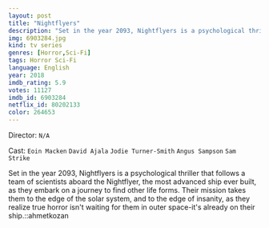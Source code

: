 ```yaml
---
layout: post
title: "Nightflyers"
description: "Set in the year 2093, Nightflyers is a psychological thriller that follows a team of scientists aboard the Nightflyer, the most advanced ship ever built, as they embark on a journey to find other life forms. Their mission takes them to the edge of the solar system, and to the edge of insanity, as they realize true horror isn't waiting for them in outer space-it's already on their ship..."
img: 6903284.jpg
kind: tv series
genres: [Horror,Sci-Fi]
tags: Horror Sci-Fi 
language: English
year: 2018
imdb_rating: 5.9
votes: 11127
imdb_id: 6903284
netflix_id: 80202133
color: 264653
---
```

Director: `N/A`  

Cast: `Eoin Macken` `David Ajala` `Jodie Turner-Smith` `Angus Sampson` `Sam Strike` 

Set in the year 2093, Nightflyers is a psychological thriller that follows a team of scientists aboard the Nightflyer, the most advanced ship ever built, as they embark on a journey to find other life forms. Their mission takes them to the edge of the solar system, and to the edge of insanity, as they realize true horror isn't waiting for them in outer space-it's already on their ship.::ahmetkozan